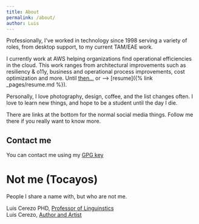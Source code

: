 ```yaml
---
title: About
permalink: /about/
author: Luis
---
```


Professionally, I've worked in technology since 1998 serving a variety of roles, from desktop support, to my current TAM/EAE work.

I currently work at AWS helping organizations find operational efficiencies in the cloud. This work ranges from architectural improvements such as resiliency & o11y, business and operational process improvements, cost optimization and more. 
Until [then...](https://www.linkedin.com/in/luiscerezo/) or --> [resume]({% link _pages/resume.md %}).


Personally, I love photography, design, coffee, and the list changes often. I love to learn new things, and hope to be a student until the day I die.

There are links at the bottom for the normal social media things. Follow me there if you really want to know more.
## Contact me
You can contact me using my [GPG key](/gpgpub.txt)


# Not me (Tocayos)
People I share a name with, but who are not me.

Luis Cerezo PHD, [Professor of Linguinstics](https://www.linkedin.com/in/luiscerezophd/)  
Luis Cerezo, [Author and Artist](https://www.linkedin.com/in/lcerezo/)

